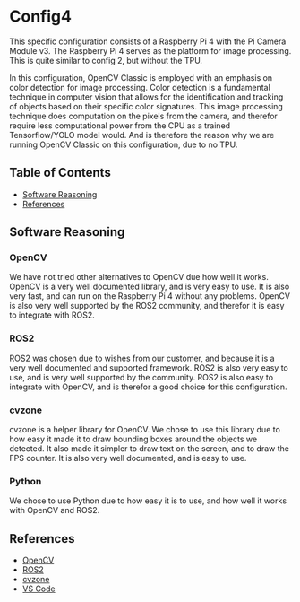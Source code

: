 # Config4

This specific configuration consists of a Raspberry Pi 4 with the Pi Camera Module v3. The Raspberry Pi 4 serves as the platform for image processing. This is quite similar to config 2, but without the TPU.

In this configuration, OpenCV Classic is employed with an emphasis on color detection for image processing. Color detection is a fundamental technique in computer vision that allows for the identification and tracking of objects based on their specific color signatures.
This image processing technique does computation on the pixels from the camera, and therefor require less computational power from the CPU as a trained Tensorflow/YOLO model would. And is therefore the reason why we are running OpenCV Classic on this configuration, due to no TPU.

## Table of Contents
- [Software Reasoning](#Software-Reasoning)
- [References](#references)


## Software Reasoning

### OpenCV

We have not tried other alternatives to OpenCV due how well it works. OpenCV is a very well documented library, and is very easy to use. It is also very fast, and can run on the Raspberry Pi 4 without any problems. OpenCV is also very well supported by the ROS2 community, and therefor it is easy to integrate with ROS2.

### ROS2

ROS2 was chosen due to wishes from our customer, and because it is a very well documented and supported framework. ROS2 is also very easy to use, and is very well supported by the community. ROS2 is also easy to integrate with OpenCV, and is therefor a good choice for this configuration.

### cvzone

cvzone is a helper library for OpenCV. We chose to use this library due to how easy it made it to draw bounding boxes around the objects we detected. It also made it simpler to draw text on the screen, and to draw the FPS counter. It is also very well documented, and is easy to use.

### Python

We chose to use Python due to how easy it is to use, and how well it works with OpenCV and ROS2.


## References

- [OpenCV](https://opencv.org/)
- [ROS2](https://docs.ros.org/en/humble/index.html)
- [cvzone](https://github.com/cvzone/cvzone)
- [VS Code](https://code.visualstudio.com/)
